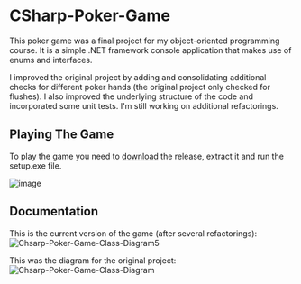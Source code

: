 # CSharp-Poker-Game
This poker game was a final project for my object-oriented programming course. It is a simple .NET framework console application that makes use of enums and interfaces.

I improved the original project by adding and consolidating additional checks for different poker hands (the original project only checked for flushes). I also improved the underlying structure of the code and incorporated some unit tests. I'm still working on additional refactorings.

## Playing The Game 
To play the game you need to [download](https://github.com/asathkumara/CSharp-Poker-Game/releases/download/v2.0/CSharp-Poker-Game-v2.0.zip) the release, extract it and run the setup.exe file. 

![image](https://user-images.githubusercontent.com/28933557/51796736-9803fb00-21ac-11e9-8e1e-3a01bac752eb.png)

## Documentation
This is the current version of the game (after several refactorings):
![Chsarp-Poker-Game-Class-Diagram5](https://user-images.githubusercontent.com/28933557/55281334-0a4da480-52f0-11e9-9539-2aad57ecf022.JPG)

This was the diagram for the original project:
![Chsarp-Poker-Game-Class-Diagram](https://user-images.githubusercontent.com/28933557/55281347-3e28ca00-52f0-11e9-868b-32f8b7fcfac7.JPG)



